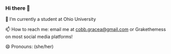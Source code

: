 ### Hi there 👋
🌱 I’m currently a student at Ohio University

📫 How to reach me: email me at cobb.gracea@gmail.com or Grakethemess on most social media platforms!

😄 Pronouns: (she/her)
<!--
**grakethemess/grakethemess** is a ✨ _special_ ✨ repository because its `README.md` (this file) appears on your GitHub profile.

- 🌱 I’m currently a student at Ohio University
- 📫 How to reach me: email me at cobb.gracea@gmail.com or Grakethemess on most social media platforms!
- 😄 Pronouns: (she/her)
